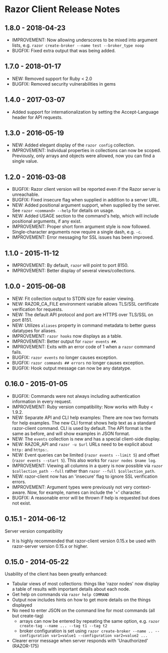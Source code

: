 # Razor Client Release Notes

## 1.8.0 - 2018-04-23

* IMPROVEMENT: Now allowing underscores to be mixed into argument lists,
  e.g. `razor create-broker --name test --broker_type noop`
* BUGFIX: Fixed extra output that was being added.

## 1.7.0 - 2018-01-17

* NEW: Removed support for Ruby < 2.0
* BUGFIX: Removed security vulnerabilities in gems

## 1.4.0 - 2017-03-07

* Added support for internationalization by setting the Accept-Language
  header for API requests.

## 1.3.0 - 2016-05-19

* NEW: Added elegant display of the `razor config` collection.
* IMPROVEMENT: Individual properties in collections can now be scoped.
  Previously, only arrays and objects were allowed, now you can find
  a single value.

## 1.2.0 - 2016-03-08

* BUGFIX: Razor client version will be reported even if the Razor server is
  unreachable.
* BUGFIX: Fixed insecure flag when supplied in addition to a server URL.
* NEW: Added positional argument support, when supplied by the server. See
  `razor <command> --help` for details on usage.
* NEW: Added USAGE section to the command's help, which will include positional
  arguments, if any exist.
* IMPROVEMENT: Proper short form argument style is now followed.
  Single-character arguments now require a single dash, e.g. `-c`.
* IMPROVEMENT: Error messaging for SSL issues has been improved.

## 1.1.0 - 2015-11-12

* IMPROVEMENT: By default, `razor` will point to port 8150.
* IMPROVEMENT: Better display of several views/collections.

## 1.0.0 - 2015-06-08

* NEW: Fit collection output to STDIN size for easier viewing.
* NEW: RAZOR_CA_FILE environment variable allows TLS/SSL certificate
  verification for requests.
* NEW: The default API protocol and port are HTTPS over TLS/SSL on port 8151.
* NEW: Utilizes `aliases` property in command metadata to better guess datatypes
  for aliases.
* IMPROVEMENT: `razor hooks` now displays as a table.
* IMPROVEMENT: Better output for `razor events ##`.
* IMPROVEMENT: Exits with an error code of 1 when a `razor` command fails.
* BUGFIX: `razor events` no longer causes exception.
* BUGFIX: `razor commands ## errors` no longer causes exception.
* BUGFIX: Hook output message can now be any datatype.

## 0.16.0 - 2015-01-05

* BUGFIX: Commands were not always including authentication
  information in every request.
* IMPROVEMENT: Ruby version compatibility: Now works with Ruby < 1.9.2.
* NEW: Separate API and CLI help examples: There are now two formats for help
  examples. The new CLI format shows help text as a standard razor-client
  command. CLI is used by default. The API format is the same as before,
  and will show examples in JSON format.
* NEW: The `events` collection is new and has a special client-side display.
* NEW: RAZOR_API and `razor -u $url` URLs need to be explicit about `http:` 
  and `https:`.
* NEW: Event queries can be limited (`razor events --limit 5`) and offset
  (`razor events --start 5`). This also works for `razor nodes $name log`.
* IMPROVEMENT: Viewing all columns in a query is now possible via 
  `razor $collection_path --full` rather than `razor --full $collection_path`.
* NEW: razor-client now has an 'insecure' flag to ignore SSL verification 
  errors.
* IMPROVEMENT: Argument types were previously not very context-aware. Now,
  for example, names can include the '=' character.
* BUGFIX: A reasonable error will be thrown if help is requested but does not exist.

## 0.15.1 - 2014-06-12

Server version compatibility

* It is highly recommended that razor-client version 0.15.x be used with
  razor-server version 0.15.x or higher.

## 0.15.0 - 2014-05-22

Usability of the client has been greatly enhanced:

* Tabular views of most collections: things like 'razor nodes' now display
  a table of results with important details about each node.
* Get help on commands via `razor help COMMAND`
* Output now includes hints on how to get more details on the things displayed
* No need to enter JSON on the command line for most commands (all but
  create-tag)
  + arrays can now be entered by repeating the same option, e.g. `razor
    create-tag --name ... --tag t1 --tag t2`
  + broker configuration is set using `razor create-broker --name
  .. --configuration var1=value1 --configuration var2=value2 ...`
* Clearer error message when server responds with 'Unauthorized'
  (RAZOR-175)
